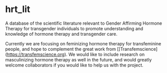# hrt_lit
 A database of the scientific literature relevant to Gender Affirming Hormone Therapy for transgender individuals to promote understanding and knowledge of hormone therapy and transgender care.

Currently we are focusing on feminizing hormone therapy for transfeminine people, and hope to complement the great work from []Transfemscience](https://transfemscience.org). We would like to include research on masculinizing hormone therapy as well in the future, and would greatly welcome collaborators if you would like to help us with the project.
